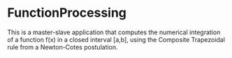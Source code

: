 # FunctionProcessing

This is a master-slave application that computes the numerical integration of a function f(x) in a closed interval [a,b], using the Composite Trapezoidal rule from a Newton-Cotes postulation.
